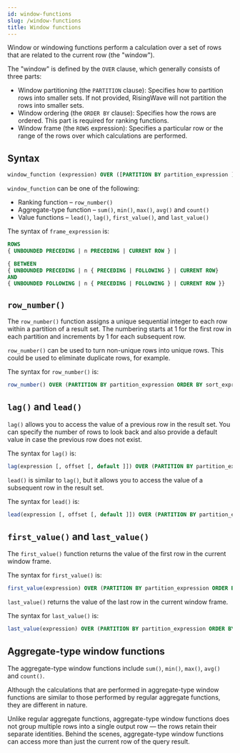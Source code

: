 ```yaml
---
id: window-functions
slug: /window-functions
title: Window functions
---
```

Window or windowing functions perform a calculation over a set of rows that are related to the current row (the "window").

The "window" is defined by the `OVER` clause, which generally consists of three parts:

- Window partitioning (the `PARTITION` clause): Specifies how to partition rows into smaller sets. If not provided, RisingWave will not partition the rows into smaller sets.
- Window ordering (the `ORDER BY` clause): Specifies how the rows are ordered. This part is required for ranking functions.
- Window frame (the `ROWS` expression): Specifies a particular row or the range of the rows over which calculations are performed.

## Syntax

```sql
window_function (expression) OVER ([PARTITION BY partition_expression ] [ORDER BY sort_expression,] [frame_expression])

```

`window_function` can be one of the following:

- Ranking function – `row_number()`
- Aggregate-type function – `sum()`, `min()`, `max()`, `avg()` and `count()`
- Value functions – `lead()`, `lag()`, `first_value()`, and `last_value()`

The syntax of `frame_expression` is:

```sql
ROWS
{ UNBOUNDED PRECEDING | n PRECEDING | CURRENT ROW } |

{ BETWEEN
{ UNBOUNDED PRECEDING | n { PRECEDING | FOLLOWING } | CURRENT ROW}
AND
{ UNBOUNDED FOLLOWING | n { PRECEDING | FOLLOWING } | CURRENT ROW }}
```

## `row_number()`

The `row_number()` function assigns a unique sequential integer to each row within a partition of a result set. The numbering starts at 1 for the first row in each partition and increments by 1 for each subsequent row.

`row_number()` can be used to turn non-unique rows into unique rows. This could be used to eliminate duplicate rows, for example.

The syntax for `row_number()` is:

```sql
row_number() OVER (PARTITION BY partition_expression ORDER BY sort_expression)
```

## `lag()` and `lead()`

`lag()` allows you to access the value of a previous row in the result set. You can specify the number of rows to look back and also provide a default value in case the previous row does not exist.

The syntax for `lag()` is:

```sql
lag(expression [, offset [, default ]]) OVER (PARTITION BY partition_expression ORDER BY sort_expression)
```

`lead()` is similar to `lag()`, but it allows you to access the value of a subsequent row in the result set.

The syntax for `lead()` is:

```sql
lead(expression [, offset [, default ]]) OVER (PARTITION BY partition_expression ORDER BY sort_expression)
```

## `first_value()` and `last_value()`

The `first_value()` function returns the value of the first row in the current window frame.

The syntax for `first_value()` is:

```sql
first_value(expression) OVER (PARTITION BY partition_expression ORDER BY sort_expression)
```

`last_value()` returns the value of the last row in the current window frame.

The syntax for `last_value()` is:

```sql
last_value(expression) OVER (PARTITION BY partition_expression ORDER BY sort_expression)
```

## Aggregate-type window functions

The aggregate-type window functions include `sum()`, `min()`, `max()`, `avg()` and `count()`.

Although the calculations that are performed in aggregate-type window functions are similar to those performed by regular aggregate functions, they are different in nature.

Unlike regular aggregate functions, aggregate-type window functions does not group multiple rows into a single output row — the rows retain their separate identities. Behind the scenes, aggregate-type window functions can access more than just the current row of the query result.
